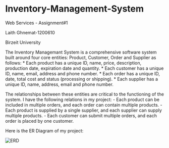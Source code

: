 # Inventory-Management-System

Web Services - Assignment#1

Laith Ghnemat-1200610

Birzeit University

The Inventory Managemant System is a comprehensive software system built around four core entities: Product, Customer, Order and Supplier as follows:
    * Each product has a unique ID, name, price, description, production date, expiration date and quantity.
    * Each customer has a unique ID, name, email, address and phone number.
    * Each order has a unique ID, date, total cost and status (processing or shipping).
    * Each supplier has a unique ID, name, address, email and phone number.

The relationships between these entities are critical to the functioning of the system. I have the following relations in my project:
    - Each product can be included in multiple orders, and each order can contain multiple products.
    - Each product is supplied by a single supplier, and each supplier can supply multiple products.
    - Each customer can submit multiple orders, and each order is placed by one customer.

Here is the ER Diagram of my project:

![ERD](https://github.com/LaithGhnemat12302/Inventory-Management-System/assets/134155389/d211d8e2-2c49-40e5-9234-242dd91235eb)




